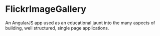 FlickrImageGallery
==================

An AngularJS app used as an educational jaunt into the many aspects of building, well structured, single page applications.
